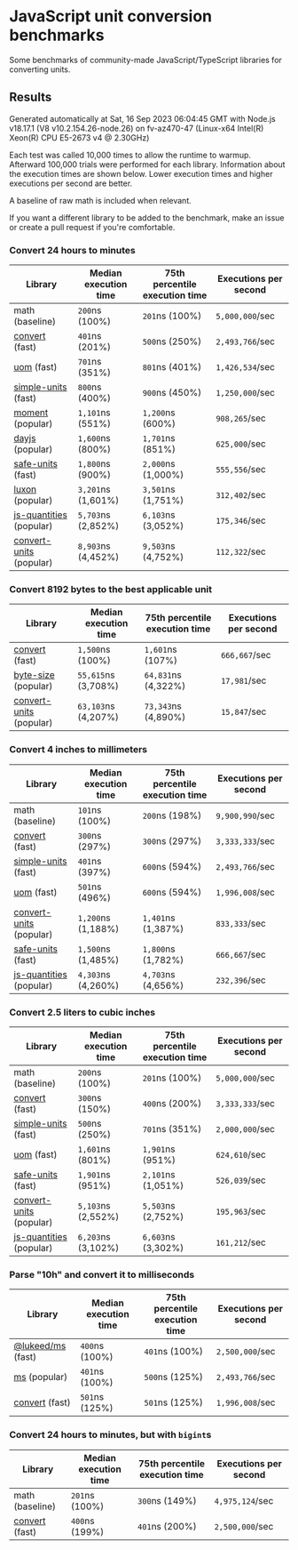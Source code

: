 # JavaScript unit conversion benchmarks

Some benchmarks of community-made JavaScript/TypeScript libraries for converting units.

## Results

<!-- beginblock(results) -->

Generated automatically at Sat, 16 Sep 2023 06:04:45 GMT with Node.js v18.17.1 (V8 v10.2.154.26-node.26) on fv-az470-47 (Linux-x64 Intel(R) Xeon(R) CPU E5-2673 v4 @ 2.30GHz)

Each test was called 10,000 times to allow the runtime to warmup.
Afterward 100,000 trials were performed for each library.
Information about the execution times are shown below.
Lower execution times and higher executions per second are better.

A baseline of raw math is included when relevant.

If you want a different library to be added to the benchmark, make an issue or create a pull request if you're comfortable.

### Convert 24 hours to minutes

| Library                                                            | Median execution time | 75th percentile execution time | Executions per second |
| ------------------------------------------------------------------ | --------------------- | ------------------------------ | --------------------- |
| math (baseline)                                                    | `200`ns (100%)        | `201`ns (100%)                 | `5,000,000`/sec       |
| [convert](https://npmjs.com/package/convert) (fast)                | `401`ns (201%)        | `500`ns (250%)                 | `2,493,766`/sec       |
| [uom](https://npmjs.com/package/uom) (fast)                        | `701`ns (351%)        | `801`ns (401%)                 | `1,426,534`/sec       |
| [simple-units](https://npmjs.com/package/simple-units) (fast)      | `800`ns (400%)        | `900`ns (450%)                 | `1,250,000`/sec       |
| [moment](https://npmjs.com/package/moment) (popular)               | `1,101`ns (551%)      | `1,200`ns (600%)               | `908,265`/sec         |
| [dayjs](https://npmjs.com/package/dayjs) (popular)                 | `1,600`ns (800%)      | `1,701`ns (851%)               | `625,000`/sec         |
| [safe-units](https://npmjs.com/package/safe-units) (fast)          | `1,800`ns (900%)      | `2,000`ns (1,000%)             | `555,556`/sec         |
| [luxon](https://npmjs.com/package/luxon) (popular)                 | `3,201`ns (1,601%)    | `3,501`ns (1,751%)             | `312,402`/sec         |
| [js-quantities](https://npmjs.com/package/js-quantities) (popular) | `5,703`ns (2,852%)    | `6,103`ns (3,052%)             | `175,346`/sec         |
| [convert-units](https://npmjs.com/package/convert-units) (popular) | `8,903`ns (4,452%)    | `9,503`ns (4,752%)             | `112,322`/sec         |

### Convert 8192 bytes to the best applicable unit

| Library                                                            | Median execution time | 75th percentile execution time | Executions per second |
| ------------------------------------------------------------------ | --------------------- | ------------------------------ | --------------------- |
| [convert](https://npmjs.com/package/convert) (fast)                | `1,500`ns (100%)      | `1,601`ns (107%)               | `666,667`/sec         |
| [byte-size](https://npmjs.com/package/byte-size) (popular)         | `55,615`ns (3,708%)   | `64,831`ns (4,322%)            | `17,981`/sec          |
| [convert-units](https://npmjs.com/package/convert-units) (popular) | `63,103`ns (4,207%)   | `73,343`ns (4,890%)            | `15,847`/sec          |

### Convert 4 inches to millimeters

| Library                                                            | Median execution time | 75th percentile execution time | Executions per second |
| ------------------------------------------------------------------ | --------------------- | ------------------------------ | --------------------- |
| math (baseline)                                                    | `101`ns (100%)        | `200`ns (198%)                 | `9,900,990`/sec       |
| [convert](https://npmjs.com/package/convert) (fast)                | `300`ns (297%)        | `300`ns (297%)                 | `3,333,333`/sec       |
| [simple-units](https://npmjs.com/package/simple-units) (fast)      | `401`ns (397%)        | `600`ns (594%)                 | `2,493,766`/sec       |
| [uom](https://npmjs.com/package/uom) (fast)                        | `501`ns (496%)        | `600`ns (594%)                 | `1,996,008`/sec       |
| [convert-units](https://npmjs.com/package/convert-units) (popular) | `1,200`ns (1,188%)    | `1,401`ns (1,387%)             | `833,333`/sec         |
| [safe-units](https://npmjs.com/package/safe-units) (fast)          | `1,500`ns (1,485%)    | `1,800`ns (1,782%)             | `666,667`/sec         |
| [js-quantities](https://npmjs.com/package/js-quantities) (popular) | `4,303`ns (4,260%)    | `4,703`ns (4,656%)             | `232,396`/sec         |

### Convert 2.5 liters to cubic inches

| Library                                                            | Median execution time | 75th percentile execution time | Executions per second |
| ------------------------------------------------------------------ | --------------------- | ------------------------------ | --------------------- |
| math (baseline)                                                    | `200`ns (100%)        | `201`ns (100%)                 | `5,000,000`/sec       |
| [convert](https://npmjs.com/package/convert) (fast)                | `300`ns (150%)        | `400`ns (200%)                 | `3,333,333`/sec       |
| [simple-units](https://npmjs.com/package/simple-units) (fast)      | `500`ns (250%)        | `701`ns (351%)                 | `2,000,000`/sec       |
| [uom](https://npmjs.com/package/uom) (fast)                        | `1,601`ns (801%)      | `1,901`ns (951%)               | `624,610`/sec         |
| [safe-units](https://npmjs.com/package/safe-units) (fast)          | `1,901`ns (951%)      | `2,101`ns (1,051%)             | `526,039`/sec         |
| [convert-units](https://npmjs.com/package/convert-units) (popular) | `5,103`ns (2,552%)    | `5,503`ns (2,752%)             | `195,963`/sec         |
| [js-quantities](https://npmjs.com/package/js-quantities) (popular) | `6,203`ns (3,102%)    | `6,603`ns (3,302%)             | `161,212`/sec         |

### Parse "10h" and convert it to milliseconds

| Library                                                   | Median execution time | 75th percentile execution time | Executions per second |
| --------------------------------------------------------- | --------------------- | ------------------------------ | --------------------- |
| [@lukeed/ms](https://npmjs.com/package/@lukeed/ms) (fast) | `400`ns (100%)        | `401`ns (100%)                 | `2,500,000`/sec       |
| [ms](https://npmjs.com/package/ms) (popular)              | `401`ns (100%)        | `500`ns (125%)                 | `2,493,766`/sec       |
| [convert](https://npmjs.com/package/convert) (fast)       | `501`ns (125%)        | `501`ns (125%)                 | `1,996,008`/sec       |

### Convert 24 hours to minutes, but with `bigint`s

| Library                                             | Median execution time | 75th percentile execution time | Executions per second |
| --------------------------------------------------- | --------------------- | ------------------------------ | --------------------- |
| math (baseline)                                     | `201`ns (100%)        | `300`ns (149%)                 | `4,975,124`/sec       |
| [convert](https://npmjs.com/package/convert) (fast) | `400`ns (199%)        | `401`ns (200%)                 | `2,500,000`/sec       |

<!-- endblock(results) -->
